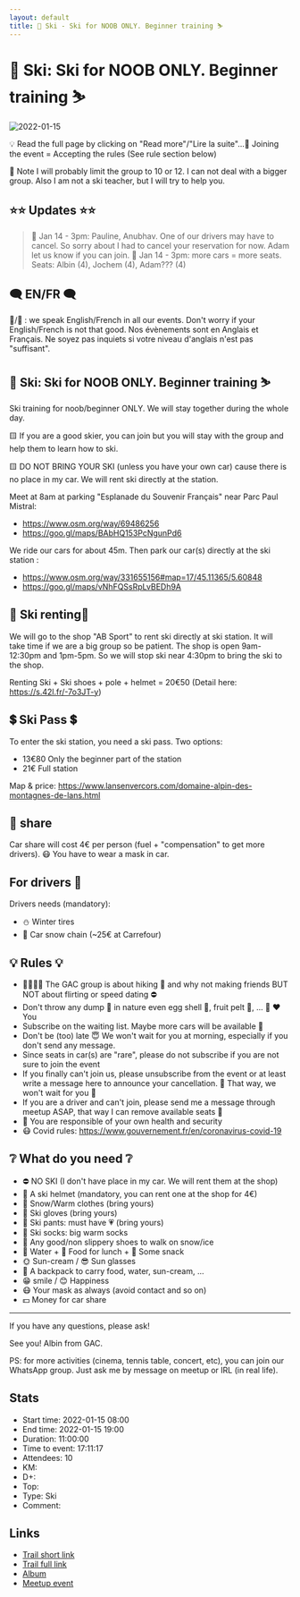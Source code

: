 ```yaml
---
layout: default
title: 🎿 Ski - Ski for NOOB ONLY. Beginner training ⛷
---
```


# 🎿 Ski: Ski for NOOB ONLY. Beginner training ⛷

![2022-01-15](../img/orig/2022-01-15.jpg)

💡 Read the full page by clicking on "Read more"/"Lire la suite"...💜
Joining the event = Accepting the rules (See rule section below)

👀 Note I will probably limit the group to 10 or 12. I can not deal with a bigger group. Also I am not a ski teacher, but I will try to help you.

##  ⭐⭐ Updates ⭐⭐ 
> 📅 Jan 14 - 3pm: Pauline, Anubhav. One of our drivers may have to cancel. So sorry about I had to cancel your reservation for now. Adam let us know if you can join.
> 📅 Jan 14 - 3pm: more cars = more seats. Seats: Albin (4), Jochem (4), Adam??? (4)

##  🗨️ EN/FR 🗨️ 
🦅/🐓 : we speak English/French in all our events. Don't worry if your English/French is not that good. Nos évènements sont en Anglais et Français. Ne soyez pas inquiets si votre niveau d'anglais n'est pas "suffisant".

##  🎿 Ski: Ski for NOOB ONLY. Beginner training ⛷ 
Ski training for noob/beginner ONLY. We will stay together during the whole day.

🟨 If you are a good skier, you can join but you will stay with the group and help them to learn how to ski.

🟨 DO NOT BRING YOUR SKI (unless you have your own car) cause there is no place in my car. We will rent ski directly at the station.

Meet at 8am at parking "Esplanade du Souvenir Français" near Parc Paul Mistral:
- https://www.osm.org/way/69486256
- https://goo.gl/maps/BAbHQ153PcNgunPd6

We ride our cars for about 45m. Then park our car(s) directly at the ski station :
- https://www.osm.org/way/331655156#map=17/45.11365/5.60848
- https://goo.gl/maps/vNhFQSsRpLvBEDh9A

##  🎿 Ski renting🎿 
We will go to the shop "AB Sport" to rent ski directly at ski station. It will take time if we are a big group so be patient. The shop is open 9am-12:30pm and 1pm-5pm. So we will stop ski near 4:30pm to bring the ski to the shop.

Renting Ski + Ski shoes + pole + helmet = 20€50 (Detail here: https://s.42l.fr/-7o3JT-y)

##  💲 Ski Pass 💲 
To enter the ski station, you need a ski pass. Two options:
- 13€80 Only the beginner part of the station
- 21€ Full station

Map & price: https://www.lansenvercors.com/domaine-alpin-des-montagnes-de-lans.html

##  🚗 share 
Car share will cost 4€ per person (fuel + "compensation" to get more drivers). 😷 You have to wear a mask in car.

##  For drivers 🚗 
Drivers needs (mandatory):
- ⛄ Winter tires
- 🔗 Car snow chain (~25€ at Carrefour)

##  💡 Rules 💡 
- 🚶‍♀️🚶‍♂️ The GAC group is about hiking 🥾 and why not making friends BUT NOT about flirting or speed dating ⛔
- Don't throw any dump 🚮 in nature even egg shell 🥚, fruit pelt 🍌, ... 🌳 ❤️ You
- Subscribe on the waiting list. Maybe more cars will be available 🚗
- Don't be (too) late 😇 We won't wait for you at morning, especially if you don't send any message.
- Since seats in car(s) are "rare", please do not subscribe if you are not sure to join the event
- If you finally can't join us, please unsubscribe from the event or at least write a message here to announce your cancellation. 💜 That way, we won't wait for you 💜
- If you are a driver and can't join, please send me a message through meetup ASAP, that way I can remove available seats 🚗
- 💟 You are responsible of your own health and security
- 😷 Covid rules: https://www.gouvernement.fr/en/coronavirus-covid-19

##  ❔ What do you need ❔ 
- ⛔ NO SKI (I don't have place in my car. We will rent them at the shop)
- 🧢 A ski helmet (mandatory, you can rent one at the shop for 4€)
- 🧥 Snow/Warm clothes (bring yours)
- 🧤 Ski gloves (bring yours)
- 👖 Ski pants: must have 💗 (bring yours)
- 🧦 Ski socks: big warm socks
- 🥾 Any good/non slippery shoes to walk on snow/ice
- 🧃 Water + 🥪 Food for lunch + 🍫 Some snack
- 🌞 Sun-cream / 😎 Sun glasses
- 🎒 A backpack to carry food, water, sun-cream, ...
- 😁 smile / 😊 Happiness
- 😷 Your mask as always (avoid contact and so on)
- 💵 Money for car share

-----------------------
If you have any questions, please ask!

See you! Albin from GAC.

PS: for more activities (cinema, tennis table, concert, etc), you can join our WhatsApp group. Just ask me by message on meetup or IRL (in real life).

## Stats

- Start time: 2022-01-15 08:00
- End time: 2022-01-15 19:00
- Duration: 11:00:00
- Time to event: 17:11:17
- Attendees: 10
- KM: 
- D+: 
- Top: 
- Type: Ski
- Comment: 

## Links

- [Trail short link]()
- [Trail full link]()
- [Album](https://binnette.github.io/GacImg2022/2022-01-15-🎿-Ski-Ski-for-NOOB-ONLY-Beginner-training-⛷.html)
- [Meetup event](https://www.meetup.com/grenoble-adventure-club-english-french/events/283261440/)
